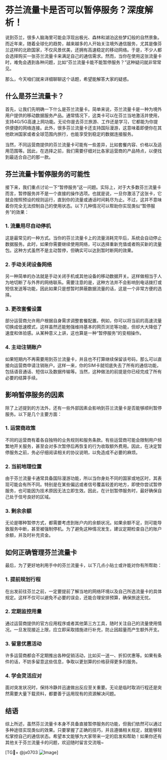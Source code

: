 # 芬兰流量卡是否可以暂停服务？深度解析！

说到芬兰，很多人脑海里可能会浮现出极光、森林和湖泊这些梦幻般的自然景象。而近年来，随着全球化的趋势，越来越多的人开始关注境外通信服务，尤其是像芬兰这样的北欧国家，不仅风景优美，还拥有高速稳定的移动网络。于是，不少人都会选择购买一张芬兰流量卡来满足自己的通信需求。然而，当你在使用这张流量卡时，难免会遇到各种问题，比如“芬兰流量卡能不能暂停服务？”这种疑问就非常常见。

那么，今天咱们就来详细聊聊这个话题，希望能解答大家的疑惑。

## 什么是芬兰流量卡？

首先，让我们先明确一下什么是芬兰流量卡。简单来说，芬兰流量卡是一种为境外用户提供的移动数据服务产品。通常情况下，这类卡可以在芬兰当地激活并使用，支持4G/5G高速上网功能。无论你是去芬兰旅游、工作还是学习，它都能为你提供便捷的网络连接。此外，很多芬兰流量卡还支持国际漫游，这意味着即便你在其他欧洲国家或者全球范围内旅行，也能享受到稳定的数据连接服务。

当然，不同运营商提供的芬兰流量卡可能有一些差异，比如套餐内容、价格以及适用范围等。因此，在选择之前，我们需要仔细对比各家运营商的产品特点，以便找到最适合自己的那一款。

## 芬兰流量卡暂停服务的可能性

接下来，我们重点讨论一下“暂停服务”这一问题。实际上，对于大多数芬兰流量卡而言，暂停服务并不是一个直接的操作选项。也就是说，一旦你激活了这张卡，它就会按照预设的规则运行，直到你的流量或通话时间耗尽为止。不过，这并不意味着你完全无法控制自己的使用状态。以下几种情况可以帮助你实现类似“暂停服务”的效果：

### 1. 流量用尽自动停机

这是最常见的一种方式。当你的芬兰流量卡上的流量消耗完毕后，系统会自动停止数据服务。此时，如果你需要继续使用网络，可以选择重新充值或者购买新的流量包。这种方式虽然不是主动暂停，但确实可以达到暂时断网的效果。

### 2. 手动关闭设备网络

另一种简单的办法就是手动关闭手机或其他设备的移动数据开关。这样做相当于人为地切断了与外界的网络联系。需要注意的是，这种方法并不会影响到电话拨打或短信发送等功能，因此如果只是想暂时屏蔽数据流量的话，这是一个非常方便的选择。

### 3. 更改套餐设置

部分运营商允许用户根据自身需求调整套餐配置。例如，你可以将当前的高速流量切换成低速模式，这样虽然还能勉强维持基本的网页浏览等功能，但却大大降低了速度和体验感。从某种意义上讲，这也算是一种“暂停服务”的变相操作。

### 4. 主动注销账户

如果短期内不再需要用到芬兰流量卡，并且也不打算继续保留该号码，那么可以直接向运营商申请注销账户。这样一来，你的SIM卡就彻底失去了所有的通信功能，包括语音通话、短信以及数据传输等。当然，这种做法的前提是你已经完成了所有必要的结算手续。

## 影响暂停服务的因素

除了上述提到的方法外，还有一些外部因素会影响到芬兰流量卡是否能够顺利暂停服务。以下是几个主要方面：

### 1. 运营商政策

不同的运营商有着各自独特的业务规则和服务条款。有些运营商可能会限制用户频繁地开关服务，甚至会对多次暂停后再恢复的行为收取额外费用。因此，在决定暂停服务之前，务必仔细阅读相关的协议说明，以免造成不必要的麻烦。

### 2. 当前地理位置

由于芬兰流量卡通常具备国际漫游功能，所以当你身处不同的国家或地区时，其表现可能会有所不同。特别是在某些偏远或者信号覆盖较差的地方，即使你尝试暂停服务，也可能因为技术原因无法立即生效。因此，在计划暂停服务时，最好确保自己处于信号良好的区域。

### 3. 剩余余额

无论是哪种暂停方式，都需要考虑到账户内的余额状况。如果余额不足，则可能导致服务中断，甚至被强制停机。为了避免这种情况发生，建议定期检查自己的账户余额，并及时补充资金。

## 如何正确管理芬兰流量卡

最后，为了更好地利用手中的芬兰流量卡，以下几点小贴士或许能对你有所帮助：

### 1. 提前规划行程

在出发前往芬兰之前，一定要提前了解当地的网络环境以及自己所选流量卡的具体规定。这样不仅可以避免不必要的误会，还能合理安排预算，确保旅途无忧。

### 2. 定期监控用量

通过运营商提供的官方应用程序或者其他第三方工具，随时关注自己的流量使用情况。一旦发现接近上限，应立即采取措施进行补充，防止因超量而产生额外开支。

### 3. 留意优惠活动

许多运营商都会不定期推出各种促销活动，比如买一送一、折扣优惠等。如果有条件的话，不妨多留意这些信息，争取以更划算的价格获得更多的服务。

### 4. 学会灵活应对

面对突发状况时，保持冷静并迅速做出反应至关重要。无论是临时取消行程还是突然需要大量下载资料，都要善于运用现有的资源解决问题。

## 结语

综上所述，虽然芬兰流量卡本身不具备直接暂停服务的功能，但我们依然可以通过多种途径实现类似的效果。只要掌握了正确的技巧，并且遵循相关规定，就能够轻松掌控自己的通信状态。希望本文能够为大家带来一定的启发和帮助！如果你还有其他关于芬兰流量卡的问题，欢迎随时留言交流哦~

[TG💪+ @jx0703 ![Image](https://github.com/user-attachments/assets/dbca1d08-cadb-493c-b0ec-ad6f7a83f270)]